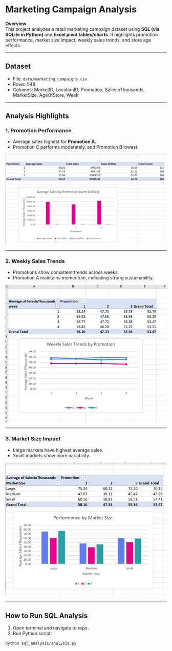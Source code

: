 # Marketing Campaign Analysis

**Overview**  
This project analyzes a retail marketing campaign dataset using **SQL (via SQLite in Python)** and **Excel pivot tables/charts**. It highlights promotion performance, market size impact, weekly sales trends, and store age effects.

---

## Dataset
- File: `data/marketing_campaigns.csv`  
- Rows: 548  
- Columns: MarketID, LocationID, Promotion, SalesInThousands, MarketSize, AgeOfStore, Week

---

## Analysis Highlights

### 1. Promotion Performance
- Average sales highest for **Promotion A**.  
- Promotion C performs moderately, and Promotion B lowest.  

![Promotion Performance](images/promotion_performance.png)

---

### 2. Weekly Sales Trends
- Promotions show consistent trends across weeks.  
- Promotion A maintains momentum, indicating strong sustainability.  

![Weekly Trends](images/weekly_trends.png)

---

### 3. Market Size Impact
- Large markets have highest average sales.  
- Small markets show more variability.  

![Market Size Performance](images/market_size_performance.png)

---

## How to Run SQL Analysis
1. Open terminal and navigate to repo.  
2. Run Python script:
```bash
python sql_analysis/analysis.py
